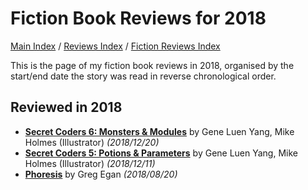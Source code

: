 # Fiction Book Reviews for 2018

[Main Index](../../../README.md) / [Reviews Index](../../README.md) / [Fiction Reviews Index](../README.md)

This is the page of my fiction book reviews in 2018, organised by the start/end date the story was read in reverse chronological order.

## Reviewed in 2018
- [**Secret Coders 6: Monsters & Modules**](20181220-SecretCodersMonstersModules.md) by Gene Luen Yang, Mike Holmes (Illustrator) *(2018/12/20)*
- [**Secret Coders 5: Potions & Parameters**](20181211-SecretCodersPotionsParameters.md) by Gene Luen Yang, Mike Holmes (Illustrator) *(2018/12/11)*
- [**Phoresis**](20180820-Phoresis.md) by Greg Egan *(2018/08/20)*
